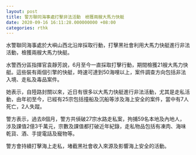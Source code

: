 ```yaml
---
layout: post
title: 警方聯同海事處打擊非法活動　檢獲兩艘大馬力快艇
date: 2020-09-16 16:11:28.000000000 +08:00
categories: rthk
---
```


水警聯同海事處於大嶼山西北沿岸採取行動，打擊黑社會利用大馬力快艇進行非法活動，檢獲兩艘大馬力快艇。

水警西分區指揮官袁靜芳說，6月至今一直採取打擊行動，期間檢獲21艘大馬力快艇。這些裝有兩個引擎的快艇，時速可達到50海哩以上，案件調查方向包括非法入境、走私及毒品案件。

她表示，自陸路封關以來，近日有很多以大馬力快艇進行非法活動，尤其是走私活動，由年初至今，已經有25宗包括撞船及沉船等涉及海上安全的案件，當中有7人死亡，2人失蹤。

警方表示，過去8個月，警方共偵破27宗水路走私案，拘捕59名本地及內地人，涉及課值2億3千萬元，宗數及課值都打破近年紀錄，走私物品包括有凍肉、海味乾貨、酒、手提電話及寵物等。

警方會持續打擊海上走私，堵截黑社會收入來源及影響海上安全的活動。
